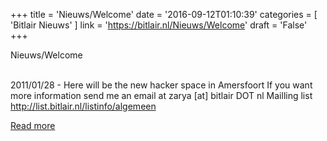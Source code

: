 +++
title = 'Nieuws/Welcome'
date = '2016-09-12T01:10:39'
categories = [ 
 'Bitlair Nieuws' 
] 
link = 'https://bitlair.nl/Nieuws/Welcome'
draft = 'False'
+++

<div class="mw-content-ltr mw-parser-output" dir="ltr" lang="en"><p><a class="mw-selflink selflink">Nieuws/Welcome</a>
</p></div><div class="mw-content-ltr mw-parser-output" dir="ltr" lang="en"><p><br />
2011/01/28 - Here will be the new hacker space in Amersfoort
If you want more information send me an email at zarya [at] bitlair DOT nl
Mailling list <a class="external free" href="http://list.bitlair.nl/listinfo/algemeen" rel="nofollow">http://list.bitlair.nl/listinfo/algemeen</a>
</p></div>

[Read more](https://bitlair.nl/Nieuws/Welcome)